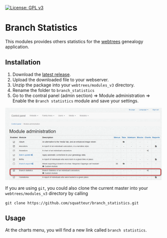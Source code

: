 [![License: GPL v3](https://img.shields.io/badge/License-GPL%20v3-blue.svg)](http://www.gnu.org/licenses/gpl-3.0)

# Branch Statistics
This modules provides others statistics for the [webtrees](https://www.webtrees.net) genealogy application.

## Installation
1. Download the [latest release](https://github.com/squatteur/branch_statistics/releases/latest).
2. Upload the downloaded file to your webserver.
3. Unzip the package into your `webtrees/modules_v3` directory.
4. Rename the folder to `branch_statistics`
5. Go to the contral panel (admin section) => Module administration => Enable the `Branch statistics` module and save your settings.

![Control panel - Module administration](/assets/control-panel-modules.png)

If you are using ``git``, you could also clone the current master into your `webtrees/modules_v3` directory by calling

    git clone https://github.com/squatteur/branch_statistics.git


## Usage
At the charts menu, you will find a new link called `branch statistics`.

